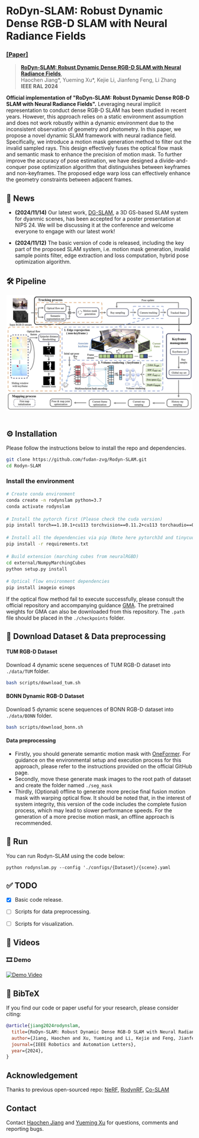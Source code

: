 # RoDyn-SLAM: Robust Dynamic Dense RGB-D SLAM with Neural Radiance Fields
### [[Paper]](https://arxiv.org/abs/2407.01303) 

> [**RoDyn-SLAM: Robust Dynamic Dense RGB-D SLAM with Neural Radiance Fields**](https://arxiv.org/abs/2407.01303),            
> Haochen Jiang*, Yueming Xu*, Kejie Li, Jianfeng Feng, Li Zhang  
> **IEEE RAL 2024**

**Official implementation of "RoDyn-SLAM: Robust Dynamic Dense RGB-D SLAM with Neural Radiance Fields".** Leveraging neural implicit representation to conduct dense RGB-D SLAM has been studied in recent years. However, this approach relies on a static environment assumption and does not work robustly within a dynamic environment due to the inconsistent observation of geometry and photometry. In this paper, we propose a novel dynamic SLAM framework with neural radiance field. Specifically, we introduce a motion mask generation method to filter out the invalid sampled rays. This design effectively fuses the optical flow mask and semantic mask to enhance the precision of motion mask. To further improve the accuracy of pose estimation, we have designed a divide-and-conquer pose optimization algorithm that distinguishes between keyframes and non-keyframes. The proposed edge warp loss can effectively enhance the geometry constraints between adjacent frames.

## 🚀 News

- **(2024/11/14)** Our latest work, [DG-SLAM](https://arxiv.org/abs/2411.08373), a 3D GS-based SLAM system for dyanmic scenes, has been accepted for a poster presentation at NIPS 24. We will be discussing it at the conference and welcome everyone to engage with our latest work!

- **(2024/11/12)** The basic version of code is released, including the key part of the proposed SLAM system, i.e. motion mask generation, invalid sample points filter, edge extraction and loss computation, hybrid pose optimization algorithm. 

## 🛠️ Pipeline
<div align="center">
  <img src="assets/pipeline.jpg"/>
</div><br/>

## ⚙️ Installation

Please follow the instructions below to install the repo and dependencies.

```bash
git clone https://github.com/fudan-zvg/Rodyn-SLAM.git
cd Rodyn-SLAM
```

### Install the environment

```bash
# Create conda environment
conda create -n rodynslam python=3.7
conda activate rodynslam

# Install the pytorch first (Please check the cuda version)
pip install torch==1.10.1+cu113 torchvision==0.11.2+cu113 torchaudio==0.10.1 -f https://download.pytorch.org/whl/cu113/torch_stable.html

# Install all the dependencies via pip (Note here pytorch3d and tinycudann requires ~10min to build)
pip install -r requirements.txt

# Build extension (marching cubes from neuralRGBD)
cd external/NumpyMarchingCubes
python setup.py install

# Optical flow environment dependencies
pip install imageio einops
```

If the optical flow method fail to execute successfully, please consult the official repository and accompanying guidance [GMA](https://github.com/zacjiang/GMA). The pretrained weights for GMA can also be downloaded from this repository. The `.path` file should be placed in the `./checkpoints` folder.
## 📂 Download Dataset & Data preprocessing

#### TUM RGB-D Dataset
Download 4 dynamic scene sequences of TUM RGB-D dataset into `./data/TUM` folder.

```bash
bash scripts/download_tum.sh 
```

#### BONN Dynamic RGB-D Dataset
Download 5 dynamic scene sequences of BONN RGB-D dataset into `./data/BONN` folder.

```bash
bash scripts/download_bonn.sh 
```

#### Data preprocessing
- Firstly, you should generate semantic motion mask with [OneFormer](https://github.com/SHI-Labs/OneFormer). For guidance on the environmental setup and execution process for this approach, please refer to the instructions provided on the official GitHub page.  
- Secondly, move these generate mask images to the root path of dataset and create the folder named `./seg_mask`  
- Thirdly, (Optional) offline to generate more precise final fusion motion mask with warping optical flow. It should be noted that, in the interest of system integrity, this version of the code includes the complete fusion process, which may lead to slower performance speeds. For the generation of a more precise motion mask, an offline approach is recommended.

## 🔄 Run
You can run Rodyn-SLAM using the code below:

```
python rodynslam.py --config './configs/{Dataset}/{scene}.yaml 
```

## ✅ TODO
- [x] Basic code release.
- [ ] Scripts for data preprocessing.
- [ ] Scripts for visualization.


## 🎥 Videos
### 🎞️ Demo
[![Demo Video](https://i3.ytimg.com/vi/Z7jtT3_wgwc/maxresdefault.jpg)](https://www.youtube.com/embed/Z7jtT3_wgwc)

## 📜 BibTeX
If you find our code or paper useful for your research, please consider citing:
```bibtex
@article{jiang2024rodynslam,
  title={RoDyn-SLAM: Robust Dynamic Dense RGB-D SLAM with Neural Radiance Fields},
  author={Jiang, Haochen and Xu, Yueming and Li, Kejie and Feng, Jianfeng and Zhang, Li},
  journal={IEEE Robotics and Automation Letters},
  year={2024},
}
```

## Acknowledgement
Thanks to previous open-sourced repo: [NeRF](https://github.com/bmild/nerf), [RodynRF](https://robust-dynrf.github.io/), [Co-SLAM](https://github.com/HengyiWang/Co-SLAM)

## Contact
Contact [Haochen Jiang](jianghc1995@gmail.com) and [Yueming Xu](xuyueming21@m.fudan.edu.cn) for questions, comments and reporting bugs.
